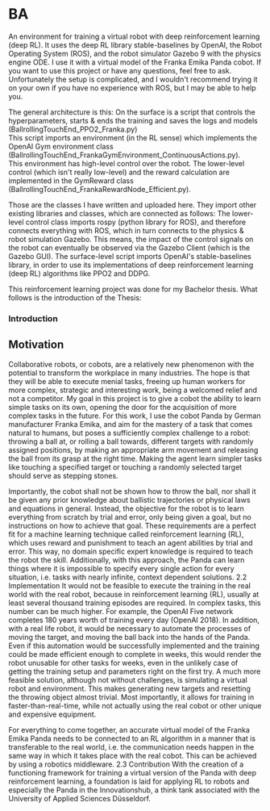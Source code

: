 # BA
An environment for training a virtual robot with deep reinforcement learning (deep RL). It uses the deep RL library stable-baselines by OpenAI, the Robot Operating System (ROS), and the robot simulator Gazebo 9 with the physics engine ODE. I use it with a virtual model of the Franka Emika Panda cobot. If you want to use this project or have any questions, feel free to ask. Unfortunately the setup is complicated, and I wouldn't recommend trying it on your own if you have no experience with ROS, but I may be able to help you.

The general architecture is this:
On the surface is a script that controls the hyperparameters, starts & ends the training and saves the logs and models (BallrollingTouchEnd_PPO2_Franka.py)  
This script imports an environment (in the RL sense) which implements the OpenAI Gym environment class (BallrollingTouchEnd_FrankaGymEnvironment_ContinuousActions.py).  
This environment has high-level control over the robot. The lower-level control (which isn't really low-level) and the reward calculation are implemented in the GymReward class (BallrollingTouchEnd_FrankaRewardNode_Efficient.py).  

Those are the classes I have written and uploaded here. They import other existing libraries and classes, which are connected as follows:
The lower-level control class imports rospy (python library for ROS), and therefore connects everything with ROS, which in turn connects to the physics & robot simulation Gazebo. This means, the impact of the control signals on the robot can eventually be observed via the Gazebo Client (which is the Gazebo GUI).
The surface-level script imports OpenAI's stable-baselines library, in order to use its implementations of deep reinforcement learning (deep RL) algorithms like PPO2 and DDPG.

This reinforcement learning project was done for my Bachelor thesis. What follows is the introduction of the Thesis:

### Introduction
## Motivation
Collaborative robots, or cobots, are a relatively new phenomenon with the potential to transform the workplace in many industries. The hope is that they will be able to execute menial tasks, freeing up human workers for more complex, strategic and interesting work, being a welcomed relief and not a competitor. My goal in this project is to give a cobot the ability to learn simple tasks on its own, opening the door for the acquisition of more complex tasks in the future.
For this work, I use the cobot Panda by German manufacturer Franka Emika, and aim for the mastery of a task that comes natural to humans, but poses a sufficiently complex challenge to a robot: throwing a ball at, or rolling a ball towards, different targets with randomly assigned positions, by making an appropriate arm movement and releasing the ball from its grasp at the right time.
Making the agent learn simpler tasks like touching a specified target or touching a randomly selected target should serve as stepping stones.

Importantly, the cobot shall not be shown how to throw the ball, nor shall it be given any prior knowledge about ballistic trajectories or physical laws and equations in general.
Instead, the objective for the robot is to learn everything from scratch by trial and error, only being given a goal, but no instructions on how to achieve that goal. These requirements are a perfect fit for a machine learning technique called reinforcement learning (RL), which uses reward and punishment to teach an agent abilities by trial and error.
This way, no domain specific expert knowledge is required to teach the robot the skill. Additionally, with this approach, the Panda can learn things where it is impossible to specify every single action for every situation, i.e. tasks with nearly infinite, context dependent solutions.
2.2 Implementation
It would not be feasible to execute the training in the real world with the real robot, because in reinforcement learning (RL), usually at least several thousand training episodes are required. In complex tasks, this number can be much higher. For example, the OpenAI Five network completes 180 years worth of training every day (OpenAI 2018).
In addition, with a real life robot, it would be necessary to automate the processes of moving the target, and moving the ball back into the hands of the Panda. Even if this automation would be successfully implemented and the training could be made efficient enough to complete in weeks, this would render the robot unusable for other tasks for weeks, even in the unlikely case of getting the training setup and parameters right on the first try.
A much more feasible solution, although not without challenges, is simulating a virtual robot and environment. This makes generating new targets and resetting the throwing object almost trivial. Most importantly, it allows for training in faster-than-real-time, while not actually using the real cobot or other unique and expensive equipment.

For everything to come together, an accurate virtual model of the Franka Emika Panda needs to be connected to an RL algorithm in a manner that is transferable to the real world, i.e. the communication needs happen in the same way in which it takes place with the real cobot. This can be achieved by using a robotics middleware.
2.3 Contribution
With the creation of a functioning framework for training a virtual version of the Panda with deep reinforcement learning, a foundation is laid for applying RL to robots and especially the Panda in the Innovationshub, a think tank associated with the University of Applied Sciences Düsseldorf.
